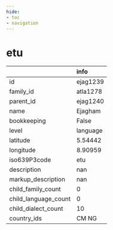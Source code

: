 ```yaml
---
hide:
- toc
- navigation
---
```

# etu
|                      | info     |
|:---------------------|:---------|
| id                   | ejag1239 |
| family_id            | atla1278 |
| parent_id            | ejag1240 |
| name                 | Ejagham  |
| bookkeeping          | False    |
| level                | language |
| latitude             | 5.54442  |
| longitude            | 8.90959  |
| iso639P3code         | etu      |
| description          | nan      |
| markup_description   | nan      |
| child_family_count   | 0        |
| child_language_count | 0        |
| child_dialect_count  | 10       |
| country_ids          | CM NG    |